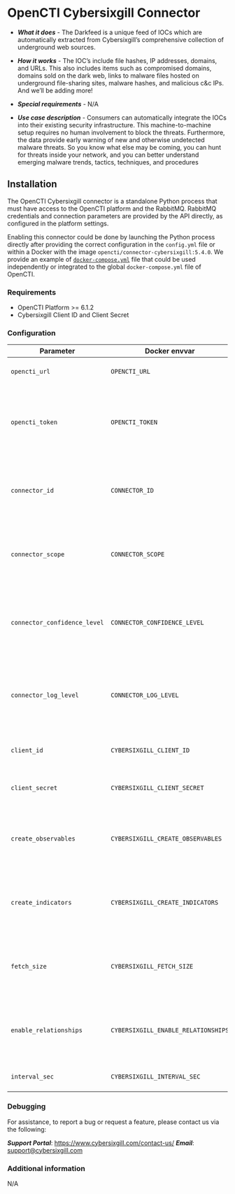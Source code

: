 # OpenCTI Cybersixgill Connector

- ***What it does*** - The Darkfeed is a unique feed of IOCs which are automatically extracted from Cybersixgill’s comprehensive collection of underground web sources.

- ***How it works*** - The IOC’s include file hashes, IP addresses, domains, and URLs. This also includes items such as compromised domains, domains sold on the dark web, links to malware files hosted on underground file-sharing sites, malware hashes, and malicious c&c IPs. And we’ll be adding more!

- ***Special requirements*** - N/A

- ***Use case description*** - Consumers can automatically integrate the IOCs into their existing security infrastructure. This machine-to-machine setup requires no human involvement to block the threats. Furthermore, the data provide early warning of new and otherwise undetected malware threats. So you know what else may be coming, you can hunt for threats inside your network, and you can better understand emerging malware trends, tactics, techniques, and procedures

## Installation

The OpenCTI Cybersixgill connector is a standalone Python process that must have access to the OpenCTI platform and the
RabbitMQ. RabbitMQ credentials and connection parameters are provided by the API directly, as configured in the platform
settings.

Enabling this connector could be done by launching the Python process directly after providing the correct configuration
in the `config.yml` file or within a Docker with the image `opencti/connector-cybersixgill:5.4.0`. We provide an example
of
[`docker-compose.yml`](docker-compose.yml) file that could be used independently or integrated to the
global `docker-compose.yml` file of OpenCTI.

### Requirements

- OpenCTI Platform >= 6.1.2
- Cybersixgill Client ID and Client Secret

### Configuration

| Parameter                            | Docker envvar                       | Mandatory    | Default | Description                                                                                           |
| ------------------------------------ | ----------------------------------- | ------------ | ------- | ----------------------------------------------------------------------------------------------------- |
| `opencti_url`                        | `OPENCTI_URL`                       | Yes          |  `NA`   | The URL of the OpenCTI platform.                                                                      |
| `opencti_token`                      | `OPENCTI_TOKEN`                     | Yes          |  `NA`   | The default admin token configured in the OpenCTI platform parameters file.                           |
| `connector_id`                       | `CONNECTOR_ID`                      | Yes          |  `NA`   | A valid arbitrary `UUIDv4` that must be unique for this connector.                                    |
| `connector_scope`                    | `CONNECTOR_SCOPE`                   | Yes          |  `NA`   | Supported scope: Cybersixgill Scope (MIME Type or Stix Object)                                        |
| `connector_confidence_level`         | `CONNECTOR_CONFIDENCE_LEVEL`        | Yes          |  `NA`   | The default confidence level for created sightings (a number between 1 and 4).                        |
| `connector_log_level`                | `CONNECTOR_LOG_LEVEL`               | Yes          | `info`  | The log level for this connector, could be `debug`, `info`, `warn` or `error` (less verbose).         |
| `client_id`                          | `CYBERSIXGILL_CLIENT_ID`            | Yes          |  `NA`   | The Cybersixgill API Client ID.                                                                       |
| `client_secret`                      | `CYBERSIXGILL_CLIENT_SECRET`        | Yes          |  `NA`   | The Cybersixgill Client Secret.                                                                       |
| `create_observables`                 | `CYBERSIXGILL_CREATE_OBSERVABLES`   | Yes          | `true`  | If true then observables will be created from the Cybersixgill indicators.                            |
| `create_indicators`                  | `CYBERSIXGILL_CREATE_INDICATORS`    | Yes          | `true`  | If true then indicators will be created from the Cybersixgill indicators.                             |
| `fetch_size`                         | `CYBERSIXGILL_FETCH_SIZE`           | Yes          | `2000`  | The indicators count to be fetched from Cybersixgill API.                                             |
| `enable_relationships`               | `CYBERSIXGILL_ENABLE_RELATIONSHIPS` | Yes          | `true`  | If true then the relationships will be created between SDOs.                                          |
| `interval_sec`                       | `CYBERSIXGILL_INTERVAL_SEC`         | Yes          | `300`   | The import interval in seconds.                                                                       |

### Debugging ###

For assistance, to report a bug or request a feature, please contact us via the following:

***Support Portal***: https://www.cybersixgill.com/contact-us/
***Email***: support@cybersixgill.com

### Additional information

N/A
